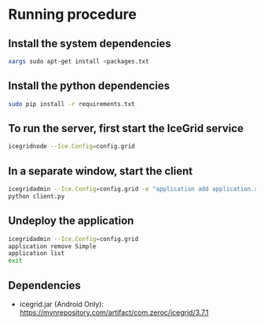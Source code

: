 # Running procedure

## Install the system dependencies

```bash
xargs sudo apt-get install <packages.txt
```

## Install the python dependencies

```bash
sudo pip install -r requirements.txt
```

## To run the server, first start the IceGrid service

```bash
icegridnode --Ice.Config=config.grid
```

## In a separate window, start the client

```bash
icegridadmin --Ice.Config=config.grid -e "application add application.xml"
python client.py
```

## Undeploy the application

```bash
icegridadmin --Ice.Config=config.grid
application remove Simple
application list
exit
```

## Dependencies

* icegrid.jar (Android Only): https://mvnrepository.com/artifact/com.zeroc/icegrid/3.7.1